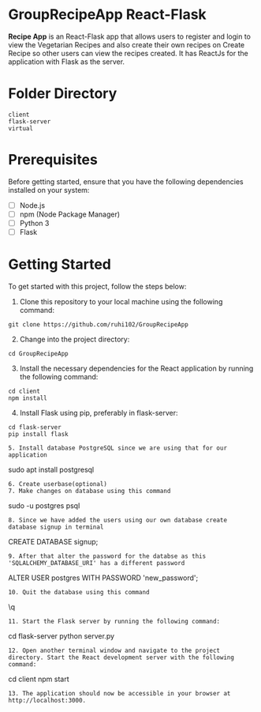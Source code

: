 # GroupRecipeApp React-Flask 

**Recipe App** is an React-Flask app that allows users to register and login to view the Vegetarian Recipes and also create their own recipes on Create Recipe 
so other users can view the recipes created. It has ReactJs for the application with Flask as the server.

# Folder Directory
```
client
flask-server
virtual
```
# Prerequisites
Before getting started, ensure that you have the following dependencies installed on your system:
* [ ] Node.js
* [ ] npm (Node Package Manager)
* [ ] Python 3
* [ ] Flask

# Getting Started

To get started with this project, follow the steps below:
1. Clone this repository to your local machine using the following command: 
```
git clone https://github.com/ruhi102/GroupRecipeApp
```
2. Change into the project directory:
```
cd GroupRecipeApp
```
3. Install the necessary dependencies for the React application by running the following command:
```
cd client
npm install
```
4. Install Flask using pip, preferably in flask-server:
```
cd flask-server
pip install flask

5. Install database PostgreSQL since we are using that for our application
```
sudo apt install postgresql
```
6. Create userbase(optional)
7. Make changes on database using this command
```
sudo -u postgres psql
```
8. Since we have added the users using our own database create database signup in terminal
```
CREATE DATABASE signup;
```
9. After that alter the password for the databse as this 'SQLALCHEMY_DATABASE_URI' has a different password
```
ALTER USER postgres WITH PASSWORD 'new_password';
```
10. Quit the database using this command
```
\q
```
11. Start the Flask server by running the following command:
```
cd flask-server
python server.py
```
12. Open another terminal window and navigate to the project directory. Start the React development server with the following command:
```
cd client
npm start
```
13. The application should now be accessible in your browser at http://localhost:3000.
